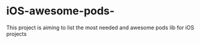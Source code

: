 # iOS-awesome-pods-
This project is aiming to list the most needed and awesome pods lib for iOS projects
